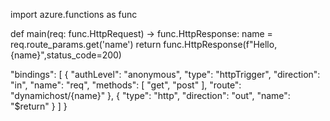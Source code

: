 import azure.functions as func

def main(req: func.HttpRequest) -> func.HttpResponse:
    name = req.route_params.get('name')
    return func.HttpResponse(f"Hello, {name}",status_code=200)




  "bindings": [
    {
      "authLevel": "anonymous",
      "type": "httpTrigger",
      "direction": "in",
      "name": "req",
      "methods": [
        "get",
        "post"
      ],
      "route": "dynamichost/{name}"
    },
    {
      "type": "http",
      "direction": "out",
      "name": "$return"
    }
  ]
}
